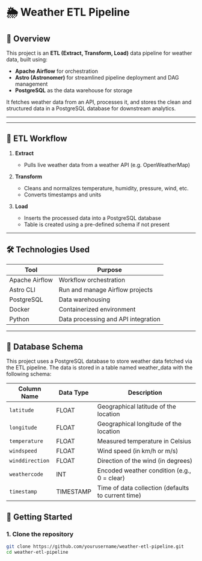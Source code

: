 # 🌦️ Weather ETL Pipeline

## 🧠 Overview

This project is an **ETL (Extract, Transform, Load)** data pipeline for weather data, built using:

- **Apache Airflow** for orchestration
- **Astro (Astronomer)** for streamlined pipeline deployment and DAG management
- **PostgreSQL** as the data warehouse for storage

It fetches weather data from an API, processes it, and stores the clean and structured data in a PostgreSQL database for downstream analytics.

---


---

## 🔄 ETL Workflow

1. **Extract**  
   - Pulls live weather data from a weather API (e.g. OpenWeatherMap)

2. **Transform**  
   - Cleans and normalizes temperature, humidity, pressure, wind, etc.
   - Converts timestamps and units

3. **Load**  
   - Inserts the processed data into a PostgreSQL database
   - Table is created using a pre-defined schema if not present

---

## 🛠️ Technologies Used

| Tool            | Purpose                           |
|-----------------|------------------------------------|
| Apache Airflow  | Workflow orchestration             |
| Astro CLI       | Run and manage Airflow projects    |
| PostgreSQL      | Data warehousing                   |
| Docker          | Containerized environment          |
| Python          | Data processing and API integration|

---
## 🧩 Database Schema
This project uses a PostgreSQL database to store weather data fetched via the ETL pipeline. The data is stored in a table named weather_data with the following schema:

| Column Name     | Data Type | Description                                        |
| --------------- | --------- | -------------------------------------------------- |
| `latitude`      | FLOAT     | Geographical latitude of the location              |
| `longitude`     | FLOAT     | Geographical longitude of the location             |
| `temperature`   | FLOAT     | Measured temperature in Celsius                    |
| `windspeed`     | FLOAT     | Wind speed (in km/h or m/s)                        |
| `winddirection` | FLOAT     | Direction of the wind (in degrees)                 |
| `weathercode`   | INT       | Encoded weather condition (e.g., 0 = clear)        |
| `timestamp`     | TIMESTAMP | Time of data collection (defaults to current time) |



## 🚀 Getting Started

### 1. Clone the repository

```bash
git clone https://github.com/yourusername/weather-etl-pipeline.git
cd weather-etl-pipeline




